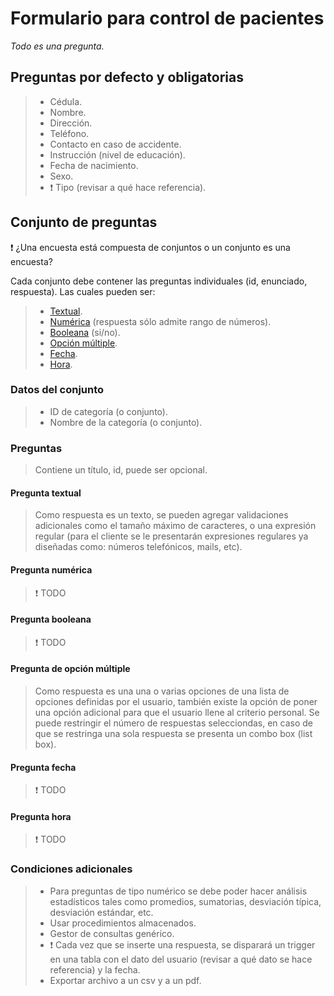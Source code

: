 # Formulario para control de pacientes

_Todo es una pregunta._

## Preguntas por defecto y obligatorias

> -   Cédula.
> -   Nombre.
> -   Dirección.
> -   Teléfono.
> -   Contacto en caso de accidente.
> -   Instrucción (nivel de educación).
> -   Fecha de nacimiento.
> -   Sexo.
> -   :exclamation: Tipo (revisar a qué hace referencia).

## Conjunto de preguntas

:exclamation: ¿Una encuesta está compuesta de conjuntos o un conjunto es una encuesta?

Cada conjunto debe contener las preguntas individuales (id, enunciado, respuesta). Las cuales pueden ser:

> -   [Textual](#pregunta-textual).
> -   [Numérica](#pregunta-numérica) (respuesta sólo admite rango de números).
> -   [Booleana](#pregunta-booleana) (si/no).
> -   [Opción múltiple](#pregunta-de-opción-múltiple).
> -   [Fecha](#pregunta-fecha).
> -   [Hora](#pregunta-hora).

### Datos del conjunto

> -   ID de categoría (o conjunto).
> -   Nombre de la categoría (o conjunto).

### Preguntas

> Contiene un título, id, puede ser opcional.

#### Pregunta textual

> Como respuesta es un texto, se pueden agregar validaciones adicionales como el tamaño máximo de caracteres, o una expresión regular (para el cliente se le presentarán expresiones regulares ya diseñadas como: números telefónicos, mails, etc).

#### Pregunta numérica

> :exclamation: TODO

#### Pregunta booleana

> :exclamation: TODO

#### Pregunta de opción múltiple

> Como respuesta es una una o varias opciones de una lista de opciones definidas por el usuario, también existe la opción de poner una opción adicional para que el usuario llene al criterio personal. Se puede restringir el número de respuestas selecciondas, en caso de que se restringa una sola respuesta se presenta un combo box (list box).

#### Pregunta fecha

> :exclamation: TODO

#### Pregunta hora

> :exclamation: TODO

### Condiciones adicionales

> -   Para preguntas de tipo numérico se debe poder hacer análisis estadísticos tales como promedios, sumatorias, desviación típica, desviación estándar, etc.
> -   Usar procedimientos almacenados.
> -   Gestor de consultas genérico.
> -   :exclamation: Cada vez que se inserte una respuesta, se disparará un trigger en una tabla con el dato del usuario (revisar a qué dato se hace referencia) y la fecha.
> -   Exportar archivo a un csv y a un pdf.
